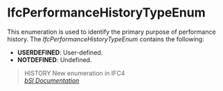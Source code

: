 IfcPerformanceHistoryTypeEnum
=============================
This enumeration is used to identify the primary purpose of performance
history. The _IfcPerformanceHistoryTypeEnum_ contains the following:  
  
* **USERDEFINED**: User-defined.  
* **NOTDEFINED**: Undefined.  
  
> HISTORY  New enumeration in IFC4  
[ _bSI
Documentation_](https://standards.buildingsmart.org/IFC/DEV/IFC4_2/FINAL/HTML/schema/ifccontrolextension/lexical/ifcperformancehistorytypeenum.htm)


